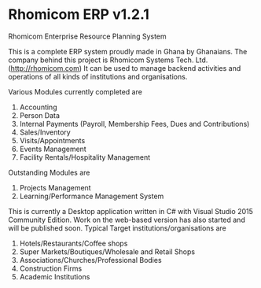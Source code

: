 # Rhomicom ERP v1.2.1
Rhomicom Enterprise Resource Planning System

This is a complete ERP system proudly made in Ghana by Ghanaians.
The company behind this project is Rhomicom Systems Tech. Ltd.(http://rhomicom.com)
It can be used to manage backend activities and operations of all kinds of institutions and organisations.

Various Modules currently completed are
1. Accounting
2. Person Data
3. Internal Payments (Payroll, Membership Fees, Dues and Contributions)
4. Sales/Inventory
5. Visits/Appointments
6. Events Management
7. Facility Rentals/Hospitality Management

Outstanding Modules are
1. Projects Management
2. Learning/Performance Management System

This is currently a Desktop application written in C# with Visual Studio 2015 Community Edition.
Work on the web-based version has also started and will be published soon.
Typical Target institutions/organisations are
1. Hotels/Restaurants/Coffee shops
2. Super Markets/Boutiques/Wholesale and Retail Shops
3. Associations/Churches/Professional Bodies
4. Construction Firms
5. Academic Institutions
